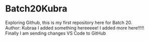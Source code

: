 # Batch20Kubra
Exploring Github, this is my first repository here for Batch 20.
<br>
Author: Kubraa
I added something hereeeee!
I added more here!!!!!
<br>
Finally I am sending changes VS Code to GitHub